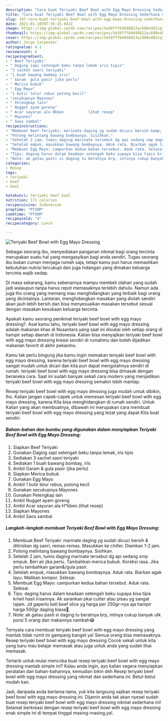 ```yaml
---
description: "Cara buat Teriyaki Beef Bowl with Egg Mayo Dressing Sederhana Untuk Jualan"
title: "Cara buat Teriyaki Beef Bowl with Egg Mayo Dressing Sederhana Untuk Jualan"
slug: 347-cara-buat-teriyaki-beef-bowl-with-egg-mayo-dressing-sederhana-untuk-jualan
date: 2021-01-18T07:35:25.942Z
image: https://img-global.cpcdn.com/recipes/5e58fff6d698813a/680x482cq70/teriyaki-beef-bowl-with-egg-mayo-dressing-foto-resep-utama.jpg
thumbnail: https://img-global.cpcdn.com/recipes/5e58fff6d698813a/680x482cq70/teriyaki-beef-bowl-with-egg-mayo-dressing-foto-resep-utama.jpg
cover: https://img-global.cpcdn.com/recipes/5e58fff6d698813a/680x482cq70/teriyaki-beef-bowl-with-egg-mayo-dressing-foto-resep-utama.jpg
author: Jorge Carpenter
ratingvalue: 4.1
reviewcount: 4
recipeingredient:
- " Beef Teriyaki"
- " Daging sapi setengah beku tanpa lemak iris tipis"
- "3 sachet saori teriyaki"
- "1 buah bawang bombay iris"
- " Garam  gula pasir jika perlu"
- " Merica bubuk"
- " Egg Mayo"
- "1 butir telur rebus potong kecil"
- "secukupnya Mayones"
- " Pelengkap lain"
- " Nugget ayam goreng"
- " Acar sayuran ala Hkben           lihat resep"
- " Mayones"
- " Saos sambal"
recipeinstructions:
- "Membuat Beef Teriyaki: marinate daging yg sudah dicuci bersih &amp; ditiriskan dg saori, remas-remas. Masukkan ke chiller. Diamkan 1-2 jam."
- "Potong melintang bawang bombaynya. Sisihkan."
- "Setelah 2 jam, tumis daging marinate tersebut dg api sedang smp empuk. Beri air jika perlu. Tambahkan merica bubuk. Koreksi rasa. Jika perlu tambahkan garam&amp;/gula pasir."
- "Setelah empuk, masukkan bawang bombaynya. Aduk rata. Biarkan agak layu. Matikan kompor. Selesai."
- "Membuat Egg Mayo: campurkan kedua bahan tersebut. Aduk rata. Selesai."
- "Tips: daging harus dalam keadaan setengah beku supaya bisa tipis kriwil hasil irisannya. Ak sarankan pkai cutter atau pisau yg sangat tajam. Jd gaperlu beli beef slice yg harga per 250gr-nya aja hampir harga 500gr daging biasa🤣."
- "Note: ak gatau pasti si daging tu beratnya brp, intinya cukup banyak utk porsi 5 orang dan makannya nambah😂"
categories:
- Resep
tags:
- teriyaki
- beef
- bowl

katakunci: teriyaki beef bowl 
nutrition: 171 calories
recipecuisine: Indonesian
preptime: "PT28M"
cooktime: "PT49M"
recipeyield: "4"
recipecategory: Lunch

---
```



![Teriyaki Beef Bowl with Egg Mayo Dressing](https://img-global.cpcdn.com/recipes/5e58fff6d698813a/680x482cq70/teriyaki-beef-bowl-with-egg-mayo-dressing-foto-resep-utama.jpg)

Sebagai seorang ibu, menyediakan panganan nikmat bagi orang tercinta merupakan suatu hal yang mengasyikan bagi anda sendiri. Tugas seorang ibu bukan cuman menjaga rumah saja, tetapi kamu pun harus memastikan kebutuhan nutrisi tercukupi dan juga hidangan yang dimakan keluarga tercinta wajib sedap.

Di masa  sekarang, kamu sebenarnya mampu membeli olahan yang sudah jadi walaupun tanpa harus repot memasaknya terlebih dahulu. Namun ada juga lho orang yang memang mau menghidangkan yang terbaik bagi orang yang dicintainya. Lantaran, menghidangkan masakan yang diolah sendiri akan jauh lebih bersih dan bisa menyesuaikan masakan tersebut sesuai dengan masakan kesukaan keluarga tercinta. 



Apakah kamu seorang penikmat teriyaki beef bowl with egg mayo dressing?. Asal kamu tahu, teriyaki beef bowl with egg mayo dressing adalah makanan khas di Nusantara yang saat ini disukai oleh setiap orang di hampir setiap daerah di Indonesia. Kalian bisa menyajikan teriyaki beef bowl with egg mayo dressing kreasi sendiri di rumahmu dan boleh dijadikan makanan favorit di akhir pekanmu.

Kamu tak perlu bingung jika kamu ingin memakan teriyaki beef bowl with egg mayo dressing, karena teriyaki beef bowl with egg mayo dressing sangat mudah untuk dicari dan kita pun dapat mengolahnya sendiri di rumah. teriyaki beef bowl with egg mayo dressing bisa dimasak dengan beraneka cara. Saat ini sudah banyak sekali cara modern yang menjadikan teriyaki beef bowl with egg mayo dressing semakin lebih mantap.

Resep teriyaki beef bowl with egg mayo dressing juga mudah untuk dibikin, lho. Kalian jangan capek-capek untuk memesan teriyaki beef bowl with egg mayo dressing, karena Kita bisa menghidangkan di rumah sendiri. Untuk Kalian yang akan membuatnya, dibawah ini merupakan cara membuat teriyaki beef bowl with egg mayo dressing yang lezat yang dapat Kita buat sendiri.

<!--inarticleads1-->

##### Bahan-bahan dan bumbu yang digunakan dalam menyiapkan Teriyaki Beef Bowl with Egg Mayo Dressing:

1. Siapkan  Beef Teriyaki
1. Gunakan  Daging sapi setengah beku tanpa lemak, iris tipis
1. Sediakan 3 sachet saori teriyaki
1. Sediakan 1 buah bawang bombay, iris
1. Ambil  Garam &amp; gula pasir (jika perlu)
1. Siapkan  Merica bubuk
1. Gunakan  Egg Mayo
1. Ambil 1 butir telur rebus, potong kecil
1. Gunakan secukupnya Mayones
1. Gunakan  Pelengkap lain
1. Ambil  Nugget ayam goreng
1. Ambil  Acar sayuran ala H*kben           (lihat resep)
1. Siapkan  Mayones
1. Ambil  Saos sambal




<!--inarticleads2-->

##### Langkah-langkah membuat Teriyaki Beef Bowl with Egg Mayo Dressing:

1. Membuat Beef Teriyaki: marinate daging yg sudah dicuci bersih &amp; ditiriskan dg saori, remas-remas. Masukkan ke chiller. Diamkan 1-2 jam.
1. Potong melintang bawang bombaynya. Sisihkan.
1. Setelah 2 jam, tumis daging marinate tersebut dg api sedang smp empuk. Beri air jika perlu. Tambahkan merica bubuk. Koreksi rasa. Jika perlu tambahkan garam&amp;/gula pasir.
1. Setelah empuk, masukkan bawang bombaynya. Aduk rata. Biarkan agak layu. Matikan kompor. Selesai.
1. Membuat Egg Mayo: campurkan kedua bahan tersebut. Aduk rata. Selesai.
1. Tips: daging harus dalam keadaan setengah beku supaya bisa tipis kriwil hasil irisannya. Ak sarankan pkai cutter atau pisau yg sangat tajam. Jd gaperlu beli beef slice yg harga per 250gr-nya aja hampir harga 500gr daging biasa🤣.
1. Note: ak gatau pasti si daging tu beratnya brp, intinya cukup banyak utk porsi 5 orang dan makannya nambah😂




Ternyata cara membuat teriyaki beef bowl with egg mayo dressing yang mantab tidak rumit ini gampang banget ya! Semua orang bisa memasaknya. Resep teriyaki beef bowl with egg mayo dressing Cocok sekali untuk kita yang baru mau belajar memasak atau juga untuk anda yang sudah lihai memasak.

Tertarik untuk mulai mencoba buat resep teriyaki beef bowl with egg mayo dressing mantab simple ini? Kalau anda ingin, ayo kalian segera menyiapkan peralatan dan bahan-bahannya, kemudian bikin deh Resep teriyaki beef bowl with egg mayo dressing yang nikmat dan sederhana ini. Betul-betul mudah kan. 

Jadi, daripada anda berlama-lama, yuk kita langsung sajikan resep teriyaki beef bowl with egg mayo dressing ini. Dijamin anda tak akan nyesel sudah buat resep teriyaki beef bowl with egg mayo dressing nikmat sederhana ini! Selamat berkreasi dengan resep teriyaki beef bowl with egg mayo dressing enak simple ini di tempat tinggal masing-masing,ya!.

